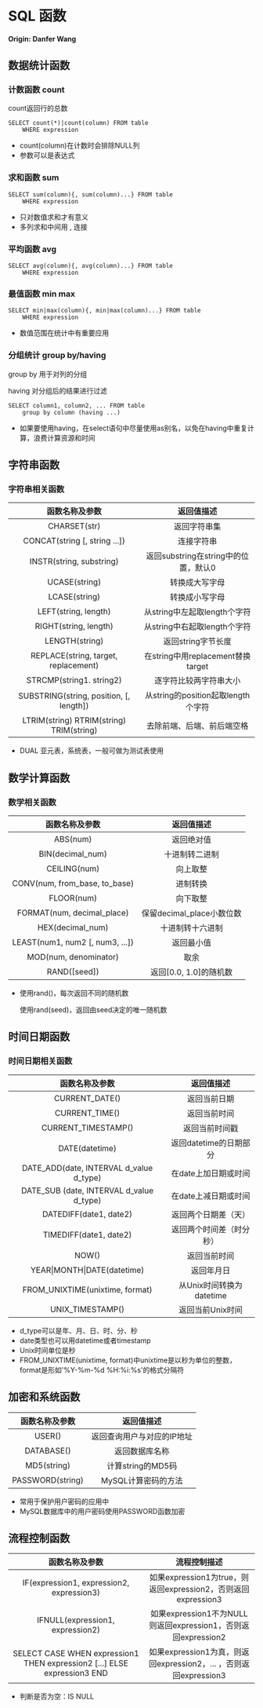 # SQL 函数

#### **Origin: Danfer Wang**

## 数据统计函数

### 计数函数 count

count返回行的总数

```mysql
SELECT count(*)|count(column) FROM table
	WHERE expression
```

- count(column)在计数时会排除NULL列
- 参数可以是表达式

### 求和函数 sum

```mysql
SELECT sum(column){, sum(column)...} FROM table
	WHERE expression
```

- 只对数值求和才有意义
- 多列求和中间用 , 连接

### 平均函数 avg

```mysql
SELECT avg(column){, avg(column)...} FROM table
	WHERE expression
```

### 最值函数 min max

```mysql
SELECT min|max(column){, min|max(column)...} FROM table
	WHERE expression
```

- 数值范围在统计中有重要应用

### 分组统计 group by/having

group by 用于对列的分组

having 对分组后的结果进行过滤

```mysql
SELECT column1, column2, ... FROM table
	group by column (having ...)
```

- 如果要使用having，在select语句中尽量使用as别名，以免在having中重复计算，浪费计算资源和时间

## 字符串函数

### 字符串相关函数

|              函数名称及参数              |              返回值描述              |
| :--------------------------------------: | :----------------------------------: |
|               CHARSET(str)               |             返回字符串集             |
|      CONCAT(string [, string ...])       |              连接字符串              |
|         INSTR(string, substring)         | 返回substring在string中的位置，默认0 |
|              UCASE(string)               |            转换成大写字母            |
|              LCASE(string)               |            转换成小写字母            |
|           LEFT(string, length)           |     从string中左起取length个字符     |
|          RIGHT(string, length)           |     从string中右起取length个字符     |
|              LENGTH(string)              |          返回string字节长度          |
|   REPLACE(string, target, replacement)   |  在string中用replacement替换target   |
|         STRCMP(string1. string2)         |        逐字符比较两字符串大小        |
| SUBSTRING(string, position, [, length])  |  从string的position起取length个字符  |
| LTRIM(string) RTRIM(string) TRIM(string) |      去除前端、后端、前后端空格      |

- DUAL 亚元表，系统表，一般可做为测试表使用

## 数学计算函数

### 数学相关函数

|         函数名称及参数          |        返回值描述         |
| :-----------------------------: | :-----------------------: |
|            ABS(num)             |        返回绝对值         |
|        BIN(decimal_num)         |      十进制转二进制       |
|          CEILING(num)           |         向上取整          |
|  CONV(num, from_base, to_base)  |         进制转换          |
|           FLOOR(num)            |         向下取整          |
|   FORMAT(num, decimal_place)    | 保留decimal_place小数位数 |
|        HEX(decimal_num)         |     十进制转十六进制      |
| LEAST(num1, num2 [, num3, ...]) |        返回最小值         |
|      MOD(num, denominator)      |           取余            |
|          RAND([seed])           |  返回[0.0, 1.0]的随机数   |

- 使用rand()，每次返回不同的随机数

  使用rand(seed)，返回由seed决定的唯一随机数

## 时间日期函数

### 时间日期相关函数

|              函数名称及参数              |        返回值描述        |
| :--------------------------------------: | :----------------------: |
|              CURRENT_DATE()              |       返回当前日期       |
|              CURRENT_TIME()              |       返回当前时间       |
|           CURRENT_TIMESTAMP()            |      返回当前时间戳      |
|              DATE(datetime)              |  返回datetime的日期部分  |
| DATE_ADD(date, INTERVAL d_value d_type)  |   在date上加日期或时间   |
| DATE_SUB (date, INTERVAL d_value d_type) |   在date上减日期或时间   |
|          DATEDIFF(date1, date2)          |   返回两个日期差（天）   |
|          TIMEDIFF(date1, date2)          | 返回两个时间差（时分秒） |
|                  NOW()                   |       返回当前时间       |
|       YEAR\|MONTH\|DATE(datetime)        |        返回年月日        |
|     FROM_UNIXTIME(unixtime, format)      | 从Unix时间转换为datetime |
|             UNIX_TIMESTAMP()             |     返回当前Unix时间     |

- d_type可以是年、月、日、时、分、秒
- date类型也可以用datetime或者timestamp
- Unix时间单位是秒
- FROM_UNIXTIME(unixtime, format)中unixtime是以秒为单位的整数，format是形如'%Y-%m-%d %H:%i:%s'的格式分隔符

## 加密和系统函数

|  函数名称及参数  |         返回值描述         |
| :--------------: | :------------------------: |
|      USER()      | 返回查询用户与对应的IP地址 |
|    DATABASE()    |       返回数据库名称       |
|   MD5(string)    |     计算string的MD5码      |
| PASSWORD(string) |    MySQL计算密码的方法     |

- 常用于保护用户密码的应用中
- MySQL数据库中的用户密码使用PASSWORD函数加密

## 流程控制函数

|                        函数名称及参数                        |                         流程控制描述                         |
| :----------------------------------------------------------: | :----------------------------------------------------------: |
|          IF(expression1, expression2, expression3)           | 如果expression1为true，则返回expression2，否则返回expression3 |
|               IFNULL(expression1, expression2)               | 如果expression1不为NULL则返回expression1，否则返回expression2 |
| SELECT CASE WHEN expression1 THEN expression2 [...] ELSE expression3 END | 如果expression1为真，则返回expression2，... ，否则返回expression3 |

- 判断是否为空：IS NULL

